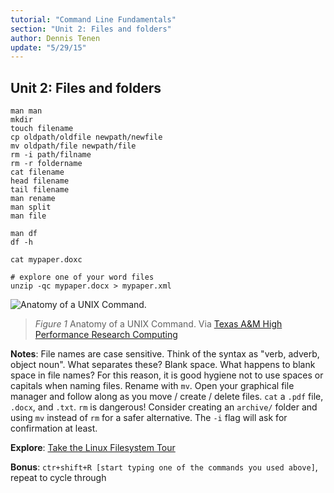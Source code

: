 ```yaml
---
tutorial: "Command Line Fundamentals"
section: "Unit 2: Files and folders"
author: Dennis Tenen
update: "5/29/15"
---
```


## Unit 2: Files and folders

```
man man
mkdir
touch filename
cp oldpath/oldfile newpath/newfile
mv oldpath/file newpath/file
rm -i path/filname
rm -r foldername
cat filename
head filename
tail filename
man rename
man split
man file

man df
df -h

cat mypaper.doxc

# explore one of your word files
unzip -qc mypaper.docx > mypaper.xml
```

![Anatomy of a UNIX Command.](http://sc.tamu.edu/help/general/unix/cmd-anatomy.jpg)

> *Figure 1* Anatomy of a UNIX Command. Via
[Texas A\&M High Performance Research Computing](http://web.archive.org/web/20150529023907/http://sc.tamu.edu/help/general/unix/unix.html)

**Notes**: File names are case sensitive. Think of the syntax as "verb, adverb,
object noun". What separates these? Blank space. What happens to blank space in
file names? For this reason, it is good hygiene not to use spaces or capitals
when naming files. Rename with `mv`. Open your graphical file manager and
follow along as you move / create / delete files. `cat` a `.pdf` file, `.docx`,
and `.txt`. `rm` is dangerous! Consider creating an `archive/` folder and using
`mv` instead of `rm` for a safer alternative. The `-i` flag will ask for
confirmation at least.

**Explore**: [Take the Linux Filesystem Tour](http://web.archive.org/web/20140224004333/http://tuxradar.com/content/take-linux-filesystem-tour#null)

**Bonus**: `ctr+shift+R [start typing one of the commands you used above]`, repeat to
cycle through
